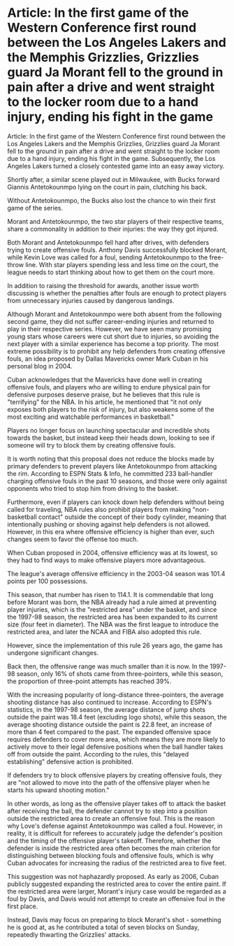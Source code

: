 # Article: In the first game of the Western Conference first round between the Los Angeles Lakers and the Memphis Grizzlies, Grizzlies guard Ja Morant fell to the ground in pain after a drive and went straight to the locker room due to a hand injury, ending his fight in the game 
 Article: In the first game of the Western Conference first round between the Los Angeles Lakers and the Memphis Grizzlies, Grizzlies guard Ja Morant fell to the ground in pain after a drive and went straight to the locker room due to a hand injury, ending his fight in the game. Subsequently, the Los Angeles Lakers turned a closely contested game into an easy away victory.

Shortly after, a similar scene played out in Milwaukee, with Bucks forward Giannis Antetokounmpo lying on the court in pain, clutching his back.

Without Antetokounmpo, the Bucks also lost the chance to win their first game of the series.

Morant and Antetokounmpo, the two star players of their respective teams, share a commonality in addition to their injuries: the way they got injured.

Both Morant and Antetokounmpo fell hard after drives, with defenders trying to create offensive fouls. Anthony Davis successfully blocked Morant, while Kevin Love was called for a foul, sending Antetokounmpo to the free-throw line. With star players spending less and less time on the court, the league needs to start thinking about how to get them on the court more.

In addition to raising the threshold for awards, another issue worth discussing is whether the penalties after fouls are enough to protect players from unnecessary injuries caused by dangerous landings.

Although Morant and Antetokounmpo were both absent from the following second game, they did not suffer career-ending injuries and returned to play in their respective series. However, we have seen many promising young stars whose careers were cut short due to injuries, so avoiding the next player with a similar experience has become a top priority. The most extreme possibility is to prohibit any help defenders from creating offensive fouls, an idea proposed by Dallas Mavericks owner Mark Cuban in his personal blog in 2004.

Cuban acknowledges that the Mavericks have done well in creating offensive fouls, and players who are willing to endure physical pain for defensive purposes deserve praise, but he believes that this rule is "terrifying" for the NBA. In his article, he mentioned that "it not only exposes both players to the risk of injury, but also weakens some of the most exciting and watchable performances in basketball."

Players no longer focus on launching spectacular and incredible shots towards the basket, but instead keep their heads down, looking to see if someone will try to block them by creating offensive fouls.

It is worth noting that this proposal does not reduce the blocks made by primary defenders to prevent players like Antetokounmpo from attacking the rim. According to ESPN Stats & Info, he committed 233 ball-handler charging offensive fouls in the past 10 seasons, and those were only against opponents who tried to stop him from driving to the basket.

Furthermore, even if players can knock down help defenders without being called for traveling, NBA rules also prohibit players from making "non-basketball contact" outside the concept of their body cylinder, meaning that intentionally pushing or shoving against help defenders is not allowed. However, in this era where offensive efficiency is higher than ever, such changes seem to favor the offense too much.

When Cuban proposed in 2004, offensive efficiency was at its lowest, so they had to find ways to make offensive players more advantageous.

The league's average offensive efficiency in the 2003-04 season was 101.4 points per 100 possessions.

This season, that number has risen to 114.1. It is commendable that long before Morant was born, the NBA already had a rule aimed at preventing player injuries, which is the "restricted area" under the basket, and since the 1997-98 season, the restricted area has been expanded to its current size (four feet in diameter). The NBA was the first league to introduce the restricted area, and later the NCAA and FIBA also adopted this rule.

However, since the implementation of this rule 26 years ago, the game has undergone significant changes.

Back then, the offensive range was much smaller than it is now. In the 1997-98 season, only 16% of shots came from three-pointers, while this season, the proportion of three-point attempts has reached 39%.

With the increasing popularity of long-distance three-pointers, the average shooting distance has also continued to increase. According to ESPN's statistics, in the 1997-98 season, the average distance of jump shots outside the paint was 18.4 feet (excluding logo shots), while this season, the average shooting distance outside the paint is 22.8 feet, an increase of more than 4 feet compared to the past. The expanded offensive space requires defenders to cover more area, which means they are more likely to actively move to their legal defensive positions when the ball handler takes off from outside the paint. According to the rules, this "delayed establishing" defensive action is prohibited.

If defenders try to block offensive players by creating offensive fouls, they are "not allowed to move into the path of the offensive player when he starts his upward shooting motion."

In other words, as long as the offensive player takes off to attack the basket after receiving the ball, the defender cannot try to step into a position outside the restricted area to create an offensive foul. This is the reason why Love's defense against Antetokounmpo was called a foul. However, in reality, it is difficult for referees to accurately judge the defender's position and the timing of the offensive player's takeoff. Therefore, whether the defender is inside the restricted area often becomes the main criterion for distinguishing between blocking fouls and offensive fouls, which is why Cuban advocates for increasing the radius of the restricted area to five feet.

This suggestion was not haphazardly proposed. As early as 2006, Cuban publicly suggested expanding the restricted area to cover the entire paint. If the restricted area were larger, Morant's injury case would be regarded as a foul by Davis, and Davis would not attempt to create an offensive foul in the first place.

Instead, Davis may focus on preparing to block Morant's shot - something he is good at, as he contributed a total of seven blocks on Sunday, repeatedly thwarting the Grizzlies' attacks.